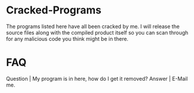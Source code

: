 # Cracked-Programs
The programs listed here have all been cracked by me. I will release the source files along with the compiled product itself so you can scan through for any malicious code you think might be in there.

# FAQ
Question
 |  My program is in here, how do I get it removed?
Answer
 |  E-Mail me.
